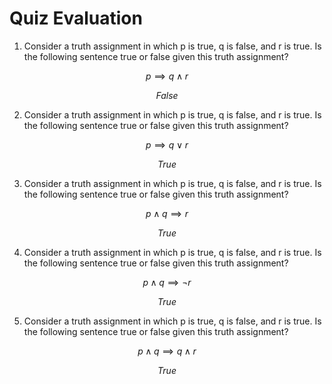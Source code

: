 # Quiz Evaluation 

1.   Consider a truth assignment in which p is true, q is false, and r is true. Is the following sentence true or false given this truth assignment?

$$
p \implies q \land r
$$

$$
   False
$$

2.   Consider a truth assignment in which p is true, q is false, and r is true. Is the following sentence true or false given this truth assignment?

$$
p \implies q \lor r
$$

$$
   True
$$

3.   Consider a truth assignment in which p is true, q is false, and r is true. Is the following sentence true or false given this truth assignment?

$$
p  \land q  \implies r
$$

$$
   True
$$

4.   Consider a truth assignment in which p is true, q is false, and r is true. Is the following sentence true or false given this truth assignment?

$$
p  \land q  \implies \neg r
$$

$$
   True
$$

5.   Consider a truth assignment in which p is true, q is false, and r is true. Is the following sentence true or false given this truth assignment?

$$
p  \land q  \implies q \land r
$$

$$
True
$$

